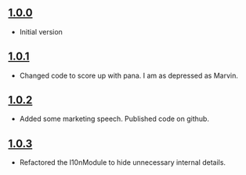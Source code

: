 ## [1.0.0]()
- Initial version

## [1.0.1]()
- Changed code to score up with pana.
I am as depressed as Marvin.

## [1.0.2]()
- Added some marketing speech.
Published code on github.

## [1.0.3]()
- Refactored the I10nModule to hide unnecessary internal details.
